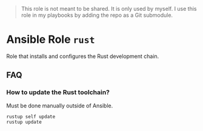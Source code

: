 > This role is not meant to be shared. It is only used by myself.
> I use this role in my playbooks by adding the repo as a Git submodule.

# Ansible Role `rust`

Role that installs and configures the Rust development chain.

## FAQ

### How to update the Rust toolchain?

Must be done manually outside of Ansible.

    rustup self update
    rustup update
